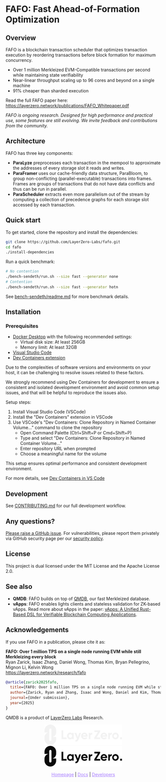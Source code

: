 # FAFO: Fast Ahead-of-Formation Optimization

## Overview

FAFO is a blockchain transaction scheduler that optimizes transaction execution by reordering transactions before block formation for maximum concurrency.

- Over 1 million Merkleized EVM-Compatible transactions per second while maintaining state verifiability
- Near-linear throughput scaling up to 96 cores and beyond on a single machine
- 91% cheaper than sharded execution

Read the full FAFO paper here: https://layerzero.network/publications/FAFO_Whitepaper.pdf

_FAFO is ongoing research. Designed for high performance and practical use, some features are still evolving. We invite feedback and contributions from the community._

## Architecture

FAFO has three key components:

- **ParaLyze** preprocesses each transaction in the mempool to approximate the addresses of every storage slot it reads and writes.					
- **ParaFramer** uses our cache-friendly data structure, ParaBloom, to group non-conflicting (parallel-executable) transactions into frames. Frames are groups of transactions that do not have data conflicts and thus can be run in parallel.
- **ParaScheduler** extracts even more parallelism out of the stream by computing a collection of precedence graphs for each storage slot accessed by each transaction.

## Quick start

To get started, clone the repository and install the dependencies:

```bash
git clone https://github.com/LayerZero-Labs/fafo.git
cd fafo
./install-dependencies
```

Run a quick benchmark:

```bash
# No contention
./bench-sendeth/run.sh --size fast --generator none
# Contention
./bench-sendeth/run.sh --size fast --generator hotn
```

See [bench-sendeth/readme.md](./bench-sendeth/readme.md) for more benchmark details.

## Installation

### Prerequisites

- [Docker Desktop](https://docs.docker.com/desktop/) with the following recommended settings:
    - Virtual disk size: At least 256GB
    - Memory limit: At least 32GB
- [Visual Studio Code](https://code.visualstudio.com/)
- [Dev Containers extension](https://marketplace.visualstudio.com/items?itemName=ms-vscode-remote.remote-containers)

Due to the complexities of software versions and environments on your host, it can be challenging to resolve issues
related to these factors.

We strongly recommend using Dev Containers for development to ensure a consistent and isolated development environment
and avoid common setup issues, and that will be helpful to reproduce the issues also.

Setup steps:

1. Install Visual Studio Code (VSCode)
2. Install the "Dev Containers" extension in VSCode
3. Use VSCode's "Dev Containers: Clone Repository in Named Container Volume..." command to clone the repository
    - Open Command Palette (Ctrl+Shift+P or Cmd+Shift+P)
    - Type and select "Dev Containers: Clone Repository in Named Container Volume..."
    - Enter repository URL when prompted
    - Choose a meaningful name for the volume

This setup ensures optimal performance and consistent development environment.

For more details, see [Dev Containers in VS Code](./docs/devcontainers.md#visual-studio-code)

## Development

See [CONTRIBUTING.md](./CONTRIBUTING.md) for our full development workflow.

## Any questions?

[Please raise a GitHub issue](https://github.com/LayerZero-Labs/fafo/issues/new). For vulnerabilities, please report them privately via GitHub security page per our [security policy](./SECURITY.md).

## License

This project is dual licensed under the MIT License and the Apache License 2.0.

## See also

- **QMDB**: FAFO builds on top of [QMDB](https://github.com/LayerZero-Labs/qmdb), our fast Merkleized database.
- **vApps**: FAFO enables lights clients and stateless validation for ZK-based vApps. Read more about vApps in the paper: [vApps: A Unified Rust-Based DSL for Verifiable Blockchain Computing Applications](https://arxiv.org/abs/2504.14809).

## Acknowledgements

If you use FAFO in a publication, please cite it as:

**FAFO: Over 1 million TPS on a single node running EVM while still Merkleizing every block**<br>
Ryan Zarick, Isaac Zhang, Daniel Wong, Thomas Kim, Bryan Pellegrino, Mignon Li, Kelvin Wong<br>
<https://layerzero.network/research/fafo>

```bibtex
@article{zarick2025fafo,
  title={FAFO: Over 1 million TPS on a single node running EVM while still Merkleizing every block},
  author={Zarick, Ryan and Zhang, Isaac and Wong, Daniel and Kim, Thomas and Pellegrino, Bryan and Li, Mignon and Wong, Kelvin},
  journal={Under submission},
  year={2025}
}
```

QMDB is a product of [LayerZero Labs](https://layerzero.network) Research.

<!-- markdownlint-disable MD033 -->
<p align="center">
  <a href="https://layerzero.network#gh-dark-mode-only">
    <img alt="LayerZero" style="width: 50%" src="https://github.com/LayerZero-Labs/devtools/raw/main/assets/logo-dark.svg#gh-dark-mode-only"/>
  </a>  
  <a href="https://layerzero.network#gh-light-mode-only">
    <img alt="LayerZero" style="width: 50%" src="https://github.com/LayerZero-Labs/devtools/raw/main/assets/logo-light.svg#gh-light-mode-only"/>
  </a>
</p>

<p align="center">
  <a href="https://layerzero.network" style="color: #a77dff">Homepage</a> | <a href="https://docs.layerzero.network/" style="color: #a77dff">Docs</a> | <a href="https://layerzero.network/developers" style="color: #a77dff">Developers</a>
</p>
